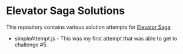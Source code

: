 # Elevator Saga Solutions

This repository contains various solution attempts for [Elevator Saga](http://play.elevatorsaga.com/ "Elevator Saga")

- simpleAttempt.js - This was my first attempt that was able to get to challenge #5.